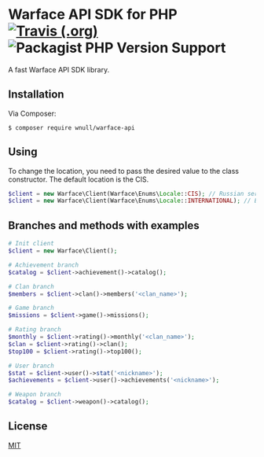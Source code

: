 # Warface API SDK for PHP [![Travis (.org)](https://img.shields.io/travis/wnull/warface-api)](https://travis-ci.com/wnull/warface-api) ![Packagist PHP Version Support](https://img.shields.io/packagist/php-v/wnull/warface-api)

A fast Warface API SDK library.

## Installation

Via Composer:

```shell
$ composer require wnull/warface-api
```

## Using

To change the location, you need to pass the desired value to the class constructor. The default location is the CIS.
```php
$client = new Warface\Client(Warface\Enums\Locale::CIS); // Russian servers
$client = new Warface\Client(Warface\Enums\Locale::INTERNATIONAL); // Europe servers
```

## Branches and methods with examples
```php
# Init client
$client = new Warface\Client();

# Achievement branch
$catalog = $client->achievement()->catalog();

# Clan branch
$members = $client->clan()->members('<clan_name>');

# Game branch
$missions = $client->game()->missions();

# Rating branch
$monthly = $client->rating()->monthly('<clan_name>');
$clan = $client->rating()->clan();
$top100 = $client->rating()->top100();

# User branch
$stat = $client->user()->stat('<nickname>');
$achievements = $client->user()->achievements('<nickname>');

# Weapon branch
$catalog = $client->weapon()->catalog();
```

## License

[MIT](LICENSE)


